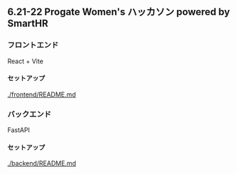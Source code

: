 ## 6.21-22 Progate Women's ハッカソン powered by SmartHR

### フロントエンド

React + Vite

#### セットアップ

[./frontend/README.md](./frontend/README.md)

### バックエンド

FastAPI

#### セットアップ

[./backend/README.md](./backend/README.md)
